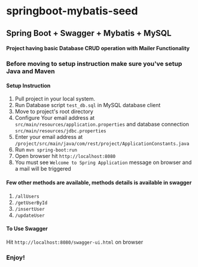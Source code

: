 # springboot-mybatis-seed
## Spring Boot + Swagger + Mybatis + MySQL
#### Project having basic Database CRUD operation with Mailer Functionality


### Before moving to setup instruction make sure you've setup Java and Maven


#### Setup Instruction 
1. Pull project in your local system.
2. Run Database script `test_db.sql` in MySQL database client
3. Move to project's root directory 
4. Configure Your email address at `src/main/resources/application.properties` and database connection `src/main/resources/jdbc.properties`
5. Enter your email address at `/project/src/main/java/com/rest/project/ApplicationConstants.java`
5. Run `mvn spring-boot:run`
6. Open browser hit `http://localhost:8080`
7. You must see `Welcome to Spring Application` message on browser and a mail will be triggered

#### Few other methods are available, methods details is available in swagger
1. `/allUsers`
2. `/getUserById`
3. `/insertUser`
4. `/updateUser`

#### To Use Swagger

Hit `http://localhost:8080/swagger-ui.html` on browser


### Enjoy!
